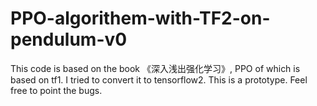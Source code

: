 # PPO-algorithem-with-TF2-on-pendulum-v0
This code is based on the book 《深入浅出强化学习》, PPO of which is based on tf1. I tried to convert it to tensorflow2. This is a prototype. Feel free to point the bugs.
